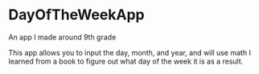 # DayOfTheWeekApp
An app I made around 9th grade

This app allows you to input the day, month, and year, and will use math I learned from a book to figure out what day of the week it is as a result.
